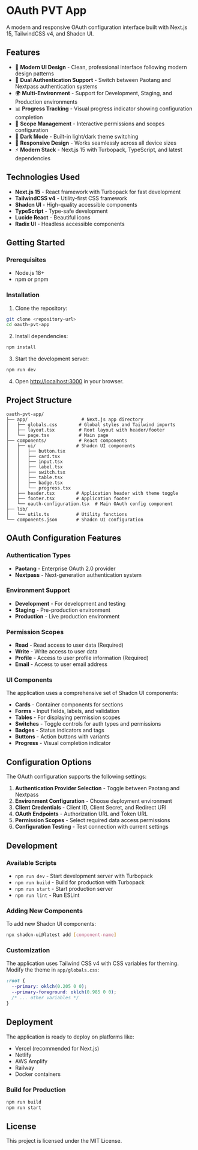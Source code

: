 # OAuth PVT App

A modern and responsive OAuth configuration interface built with Next.js 15, TailwindCSS v4, and Shadcn UI.

## Features

- 🎨 **Modern UI Design** - Clean, professional interface following modern design patterns
- 🔄 **Dual Authentication Support** - Switch between Paotang and Nextpass authentication systems
- 🌍 **Multi-Environment** - Support for Development, Staging, and Production environments  
- 📊 **Progress Tracking** - Visual progress indicator showing configuration completion
- 🎯 **Scope Management** - Interactive permissions and scopes configuration
- 🌙 **Dark Mode** - Built-in light/dark theme switching
- 📱 **Responsive Design** - Works seamlessly across all device sizes
- ⚡ **Modern Stack** - Next.js 15 with Turbopack, TypeScript, and latest dependencies

## Technologies Used

- **Next.js 15** - React framework with Turbopack for fast development
- **TailwindCSS v4** - Utility-first CSS framework
- **Shadcn UI** - High-quality accessible components
- **TypeScript** - Type-safe development
- **Lucide React** - Beautiful icons
- **Radix UI** - Headless accessible components

## Getting Started

### Prerequisites

- Node.js 18+ 
- npm or pnpm

### Installation

1. Clone the repository:
```bash
git clone <repository-url>
cd oauth-pvt-app
```

2. Install dependencies:
```bash
npm install
```

3. Start the development server:
```bash
npm run dev
```

4. Open [http://localhost:3000](http://localhost:3000) in your browser.

## Project Structure

```
oauth-pvt-app/
├── app/                    # Next.js app directory
│   ├── globals.css        # Global styles and Tailwind imports
│   ├── layout.tsx         # Root layout with header/footer
│   └── page.tsx           # Main page
├── components/            # React components
│   ├── ui/               # Shadcn UI components
│   │   ├── button.tsx
│   │   ├── card.tsx
│   │   ├── input.tsx
│   │   ├── label.tsx
│   │   ├── switch.tsx
│   │   ├── table.tsx
│   │   ├── badge.tsx
│   │   └── progress.tsx
│   ├── header.tsx        # Application header with theme toggle
│   ├── footer.tsx        # Application footer
│   └── oauth-configuration.tsx  # Main OAuth config component
├── lib/
│   └── utils.ts          # Utility functions
└── components.json       # Shadcn UI configuration
```
## OAuth Configuration Features

### Authentication Types
- **Paotang** - Enterprise OAuth 2.0 provider
- **Nextpass** - Next-generation authentication system

### Environment Support
- **Development** - For development and testing
- **Staging** - Pre-production environment  
- **Production** - Live production environment

### Permission Scopes
- **Read** - Read access to user data (Required)
- **Write** - Write access to user data
- **Profile** - Access to user profile information (Required)
- **Email** - Access to user email address

### UI Components

The application uses a comprehensive set of Shadcn UI components:

- **Cards** - Container components for sections
- **Forms** - Input fields, labels, and validation
- **Tables** - For displaying permission scopes
- **Switches** - Toggle controls for auth types and permissions
- **Badges** - Status indicators and tags
- **Buttons** - Action buttons with variants
- **Progress** - Visual completion indicator

## Configuration Options

The OAuth configuration supports the following settings:

1. **Authentication Provider Selection** - Toggle between Paotang and Nextpass
2. **Environment Configuration** - Choose deployment environment
3. **Client Credentials** - Client ID, Client Secret, and Redirect URI
4. **OAuth Endpoints** - Authorization URL and Token URL
5. **Permission Scopes** - Select required data access permissions
6. **Configuration Testing** - Test connection with current settings

## Development

### Available Scripts

- `npm run dev` - Start development server with Turbopack
- `npm run build` - Build for production with Turbopack  
- `npm run start` - Start production server
- `npm run lint` - Run ESLint

### Adding New Components

To add new Shadcn UI components:

```bash
npx shadcn-ui@latest add [component-name]
```

### Customization

The application uses Tailwind CSS v4 with CSS variables for theming. Modify the theme in `app/globals.css`:

```css
:root {
  --primary: oklch(0.205 0 0);
  --primary-foreground: oklch(0.985 0 0);
  /* ... other variables */
}
```

## Deployment

The application is ready to deploy on platforms like:

- Vercel (recommended for Next.js)
- Netlify
- AWS Amplify
- Railway
- Docker containers

### Build for Production

```bash
npm run build
npm run start
```

## License

This project is licensed under the MIT License.
